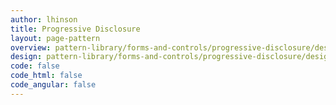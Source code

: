 ```yaml
---
author: lhinson
title: Progressive Disclosure
layout: page-pattern
overview: pattern-library/forms-and-controls/progressive-disclosure/design/overview.md
design: pattern-library/forms-and-controls/progressive-disclosure/design/design.md
code: false
code_html: false
code_angular: false
---
```

